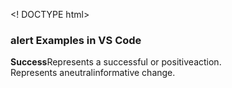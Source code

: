 <! DOCTYPE html>
<html lang="en"
<head>
<title >Alert Examples</title>
<meta charset="utf-8">
<heady>
</body>

<h3>alert Examples in VS Code</h3>
   <strong>Success</strong></strong>Represents a successful or positiveaction.</br>
   <strong ></strong>Represents aneutralinformative change.</br>
</body>
<html>
